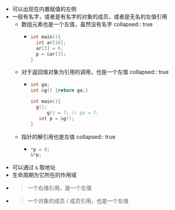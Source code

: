 - 可以出现在内置赋值的左侧
- 一般有名字，或者是有名字的对象的成员，或者是无名的左值引用
	- 数组元素也是一个左值，虽然没有名字
	  collapsed:: true
		- ```C++
		  int main(){
		  	int ar[10];
		    ar[3] = 6;
		    p = &ar[3];
		  }
		  ```
	- 对于返回值对象为引用的调用，也是一个左值
	  collapsed:: true
		- ```c++
		  int ga;
		  int &g() {return ga;}
		  
		  int main(){
		  	g();
		    	g() = 7; // ga = 7;
		     int p = &g();
		  }
		  ```
	- 指针的解引用也是左值
	  collapsed:: true
		- ```C++
		  *p = 8;
		  &*p;
		  ```
- 可以通过 `&` 取地址
- 生命周期为它所在的作用域
- > 一个右值引用，是一个左值
- > 一个对象的成员 / 成员引用，也是一个左值